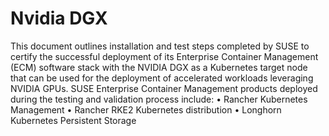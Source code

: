 # Nvidia DGX
This document outlines installation and test steps completed by SUSE to certify the successful
deployment of its Enterprise Container Management (ECM) software stack with the NVIDIA
DGX as a Kubernetes target node that can be used for the deployment of accelerated
workloads leveraging NVIDIA GPUs. SUSE Enterprise Container Management products
deployed during the testing and validation process include:
• Rancher Kubernetes Management
• Rancher RKE2 Kubernetes distribution
• Longhorn Kubernetes Persistent Storage
